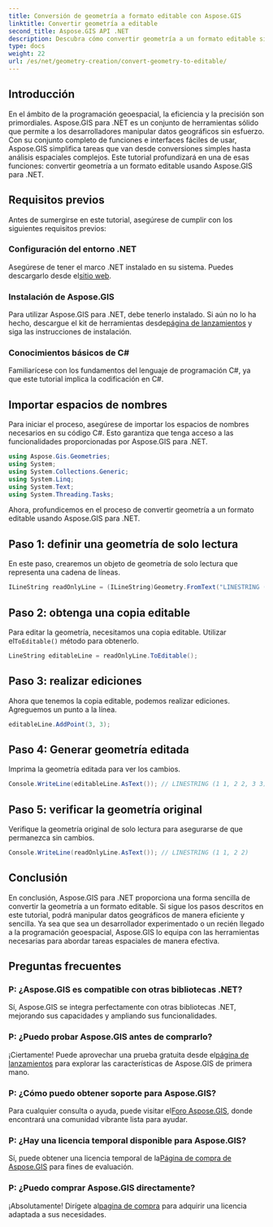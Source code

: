 ```yaml
---
title: Conversión de geometría a formato editable con Aspose.GIS
linktitle: Convertir geometría a editable
second_title: Aspose.GIS API .NET
description: Descubra cómo convertir geometría a un formato editable sin esfuerzo utilizando Aspose.GIS para .NET. Sumérgete en este tutorial paso a paso.
type: docs
weight: 22
url: /es/net/geometry-creation/convert-geometry-to-editable/
---
```

## Introducción
En el ámbito de la programación geoespacial, la eficiencia y la precisión son primordiales. Aspose.GIS para .NET es un conjunto de herramientas sólido que permite a los desarrolladores manipular datos geográficos sin esfuerzo. Con su conjunto completo de funciones e interfaces fáciles de usar, Aspose.GIS simplifica tareas que van desde conversiones simples hasta análisis espaciales complejos. Este tutorial profundizará en una de esas funciones: convertir geometría a un formato editable usando Aspose.GIS para .NET.
## Requisitos previos
Antes de sumergirse en este tutorial, asegúrese de cumplir con los siguientes requisitos previos:
### Configuración del entorno .NET
 Asegúrese de tener el marco .NET instalado en su sistema. Puedes descargarlo desde el[sitio web](https://dotnet.microsoft.com/download).
### Instalación de Aspose.GIS
 Para utilizar Aspose.GIS para .NET, debe tenerlo instalado. Si aún no lo ha hecho, descargue el kit de herramientas desde[página de lanzamientos](https://releases.aspose.com/gis/net/) y siga las instrucciones de instalación.
### Conocimientos básicos de C#
Familiarícese con los fundamentos del lenguaje de programación C#, ya que este tutorial implica la codificación en C#.

## Importar espacios de nombres
Para iniciar el proceso, asegúrese de importar los espacios de nombres necesarios en su código C#. Esto garantiza que tenga acceso a las funcionalidades proporcionadas por Aspose.GIS para .NET.

```csharp
using Aspose.Gis.Geometries;
using System;
using System.Collections.Generic;
using System.Linq;
using System.Text;
using System.Threading.Tasks;
```

Ahora, profundicemos en el proceso de convertir geometría a un formato editable usando Aspose.GIS para .NET.
## Paso 1: definir una geometría de solo lectura
En este paso, crearemos un objeto de geometría de solo lectura que representa una cadena de líneas.
```csharp
ILineString readOnlyLine = (ILineString)Geometry.FromText("LINESTRING (1 1, 2 2)");
```
## Paso 2: obtenga una copia editable
 Para editar la geometría, necesitamos una copia editable. Utilizar el`ToEditable()` método para obtenerlo.
```csharp
LineString editableLine = readOnlyLine.ToEditable();
```
## Paso 3: realizar ediciones
Ahora que tenemos la copia editable, podemos realizar ediciones. Agreguemos un punto a la línea.
```csharp
editableLine.AddPoint(3, 3);
```
## Paso 4: Generar geometría editada
Imprima la geometría editada para ver los cambios.
```csharp
Console.WriteLine(editableLine.AsText()); // LINESTRING (1 1, 2 2, 3 3)
```
## Paso 5: verificar la geometría original
Verifique la geometría original de solo lectura para asegurarse de que permanezca sin cambios.
```csharp
Console.WriteLine(readOnlyLine.AsText()); // LINESTRING (1 1, 2 2)
```

## Conclusión
En conclusión, Aspose.GIS para .NET proporciona una forma sencilla de convertir la geometría a un formato editable. Si sigue los pasos descritos en este tutorial, podrá manipular datos geográficos de manera eficiente y sencilla. Ya sea que sea un desarrollador experimentado o un recién llegado a la programación geoespacial, Aspose.GIS lo equipa con las herramientas necesarias para abordar tareas espaciales de manera efectiva.
## Preguntas frecuentes
### P: ¿Aspose.GIS es compatible con otras bibliotecas .NET?
Sí, Aspose.GIS se integra perfectamente con otras bibliotecas .NET, mejorando sus capacidades y ampliando sus funcionalidades.
### P: ¿Puedo probar Aspose.GIS antes de comprarlo?
 ¡Ciertamente! Puede aprovechar una prueba gratuita desde el[página de lanzamientos](https://releases.aspose.com/) para explorar las características de Aspose.GIS de primera mano.
### P: ¿Cómo puedo obtener soporte para Aspose.GIS?
 Para cualquier consulta o ayuda, puede visitar el[Foro Aspose.GIS](https://forum.aspose.com/c/gis/33), donde encontrará una comunidad vibrante lista para ayudar.
### P: ¿Hay una licencia temporal disponible para Aspose.GIS?
 Sí, puede obtener una licencia temporal de la[Página de compra de Aspose.GIS](https://purchase.aspose.com/temporary-license/) para fines de evaluación.
### P: ¿Puedo comprar Aspose.GIS directamente?
 ¡Absolutamente! Dirígete al[pagina de compra](https://purchase.aspose.com/buy) para adquirir una licencia adaptada a sus necesidades.
